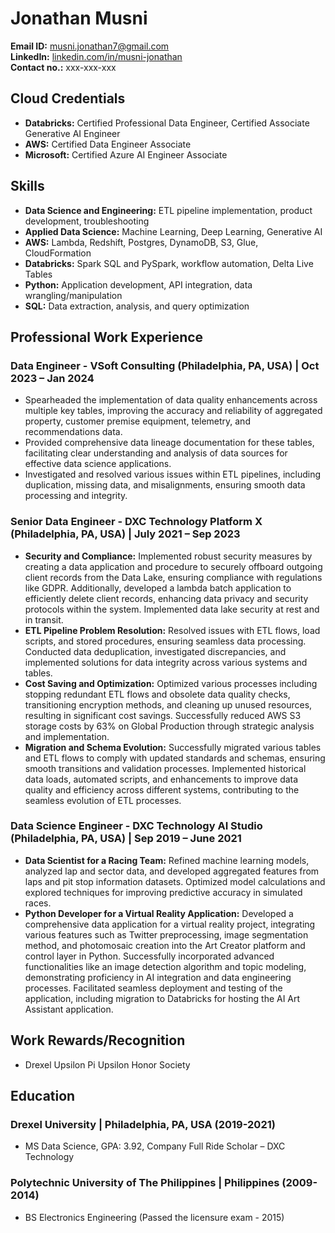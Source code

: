 # Jonathan Musni

**Email ID:** musni.jonathan7@gmail.com  
**LinkedIn:** [linkedin.com/in/musni-jonathan](https://www.linkedin.com/in/musni-jonathan/)  
**Contact no.:** xxx-xxx-xxx

## Cloud Credentials

- **Databricks:** Certified Professional Data Engineer, Certified Associate Generative AI Engineer
- **AWS:** Certified Data Engineer Associate
- **Microsoft:** Certified Azure AI Engineer Associate

## Skills

- **Data Science and Engineering:** ETL pipeline implementation, product development, troubleshooting
- **Applied Data Science:** Machine Learning, Deep Learning, Generative AI
- **AWS:** Lambda, Redshift, Postgres, DynamoDB, S3, Glue, CloudFormation
- **Databricks:** Spark SQL and PySpark, workflow automation, Delta Live Tables
- **Python:** Application development, API integration, data wrangling/manipulation
- **SQL:** Data extraction, analysis, and query optimization

## Professional Work Experience

### Data Engineer - VSoft Consulting (Philadelphia, PA, USA) | Oct 2023 – Jan 2024

- Spearheaded the implementation of data quality enhancements across multiple key tables, improving the accuracy and reliability of aggregated property, customer premise equipment, telemetry, and recommendations data.
- Provided comprehensive data lineage documentation for these tables, facilitating clear understanding and analysis of data sources for effective data science applications.
- Investigated and resolved various issues within ETL pipelines, including duplication, missing data, and misalignments, ensuring smooth data processing and integrity.

### Senior Data Engineer - DXC Technology Platform X (Philadelphia, PA, USA) | July 2021 – Sep 2023

- **Security and Compliance:** Implemented robust security measures by creating a data application and procedure to securely offboard outgoing client records from the Data Lake, ensuring compliance with regulations like GDPR. Additionally, developed a lambda batch application to efficiently delete client records, enhancing data privacy and security protocols within the system. Implemented data lake security at rest and in transit.
- **ETL Pipeline Problem Resolution:** Resolved issues with ETL flows, load scripts, and stored procedures, ensuring seamless data processing. Conducted data deduplication, investigated discrepancies, and implemented solutions for data integrity across various systems and tables.
- **Cost Saving and Optimization:** Optimized various processes including stopping redundant ETL flows and obsolete data quality checks, transitioning encryption methods, and cleaning up unused resources, resulting in significant cost savings. Successfully reduced AWS S3 storage costs by 63% on Global Production through strategic analysis and implementation.
- **Migration and Schema Evolution:** Successfully migrated various tables and ETL flows to comply with updated standards and schemas, ensuring smooth transitions and validation processes. Implemented historical data loads, automated scripts, and enhancements to improve data quality and efficiency across different systems, contributing to the seamless evolution of ETL processes.

### Data Science Engineer - DXC Technology AI Studio (Philadelphia, PA, USA) | Sep 2019 – June 2021

- **Data Scientist for a Racing Team:** Refined machine learning models, analyzed lap and sector data, and developed aggregated features from laps and pit stop information datasets. Optimized model calculations and explored techniques for improving predictive accuracy in simulated races.
- **Python Developer for a Virtual Reality Application:** Developed a comprehensive data application for a virtual reality project, integrating various features such as Twitter preprocessing, image segmentation method, and photomosaic creation into the Art Creator platform and control layer in Python. Successfully incorporated advanced functionalities like an image detection algorithm and topic modeling, demonstrating proficiency in AI integration and data engineering processes. Facilitated seamless deployment and testing of the application, including migration to Databricks for hosting the AI Art Assistant application.

## Work Rewards/Recognition

- Drexel Upsilon Pi Upsilon Honor Society

## Education

### Drexel University | Philadelphia, PA, USA (2019-2021)

- MS Data Science, GPA: 3.92, Company Full Ride Scholar – DXC Technology

### Polytechnic University of The Philippines | Philippines (2009-2014)

- BS Electronics Engineering (Passed the licensure exam - 2015)
